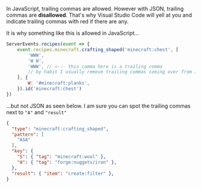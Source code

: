In JavaScript, trailing commas are allowed. However with JSON, trailing commas are **disallowed**. That's why Visual Studio Code will yell at you and indicate trailing commas with red if there are any.

It is why something like this is allowed in JavaScript...

```js
ServerEvents.recipes(event => {
    event.recipes.minecraft.crafting_shaped('minecraft:chest', [
        'WWW',
        'W W',
        'WWW', // <--- this comma here is a trailing comma 
        // by habit I usually remove trailing commas coming over from JSON
    ], {
        W: '#minecraft:planks',
    }).id('minecraft:chest')
})
```

...but not JSON as seen below. I am sure you can spot the trailing commas next to `"A"` and `"result"`

```json
{
  "type": "minecraft:crafting_shaped",
  "pattern": [
    "ASA"
  ],
  "key": {
    "S": { "tag": "minecraft:wool" },
    "A": { "tag": "forge:nuggets/iron" },
  },
  "result": { "item": "create:filter" },
}
```